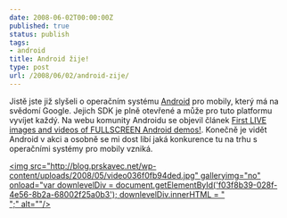 ```yaml
---
date: 2008-06-02T00:00:00Z
published: true
status: publish
tags:
- android
title: Android žije!
type: post
url: /2008/06/02/android-zije/
---
```


<p>Jistě jste již slyšeli o operačním systému <a href="http://code.google.com/android/">Android</a> pro mobily, který má na svědomí Google. Jejich SDK je plně otevřené a může pro tuto platformu vyvíjet každý. Na webu komunity Androidu se objevil článek <a href="http://androidcommunity.com/first-live-images-of-fullscreen-android-demo-20080528/">First LIVE images and videos of FULLSCREEN Android demos!</a>. Konečně je vidět Android v akci a osobně se mi dost libí jaká konkurence tu na trhu s operačními systémy pro mobily vzniká.</p> <p> <div class="wlWriterSmartContent" style="padding-right: 0px;padding-left: 0px;padding-bottom: 0px;margin: 0px;padding-top: 0px"><div style="margin: 0px;padding: 0px"><div><a href="http://www.youtube.com/watch?v=arXolJrLVEg&amp;hl=en" target="_new">&lt;img src=&quot;http://blog.prskavec.net/wp-content/uploads/2008/05/video036f0fb94ded.jpg&quot; galleryimg=&quot;no&quot; onload=&quot;var downlevelDiv = document.getElementById(&#039;f03f8b39-028f-4e56-8b2a-68002f25a0b3&#039;); downlevelDiv.innerHTML = &quot;<div>&quot;;" alt=""/&gt;</a></div></div></div></p>
